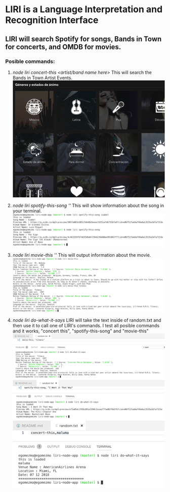 # LIRI is a Language Interpretation and Recognition Interface
## LIRI will search Spotify for songs, Bands in Town for concerts, and OMDB for movies.

### Posible commands:
1. *node liri concert-this <artist/band name here>* This will search the Bands in Town Artist Events.
![imagen1](/images/img1.png)

1. *node liri spotify-this-song '<song name here>'* This will show information about the song in your terminal.
![imagen2](/images/img2.png)

1. *node liri movie-this '<movie name here>'* This will output information about the movie.
![imagen3](/images/img3.png)

1. *node liri do-what-it-says* LIRI will take the text inside of random.txt and then use it to call one of LIRI's commands.
I test all posible commands and it works, "concert this", "spotify-this-song" and "movie-this"
![imagen4a](/images/img4a.png)
![imagen4b](/images/img4b.png)
![imagen4c](/images/img4c.png)